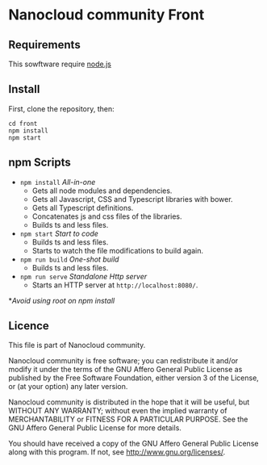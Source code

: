 # Nanocloud community Front

## Requirements

This sowftware require [node.js](https://nodejs.org)

## Install

First, clone the repository, then:

```
cd front
npm install
npm start
```

## npm Scripts

* `npm install` _All-in-one_
    * Gets all node modules and dependencies.
    * Gets all Javascript, CSS and Typescript libraries with bower.
    * Gets all Typescript definitions.
    * Concatenates js and css files of the libraries.
    * Builds ts and less files.
* `npm start` _Start to code_
    * Builds ts and less files.
    * Starts to watch the file modifications to build again.
* `npm run build` _One-shot build_
    * Builds ts and less files.
* `npm run serve` _Standalone Http server_
    * Starts an HTTP server at `http://localhost:8080/`.

*_Avoid using root on npm install_

## Licence

This file is part of Nanocloud community.

Nanocloud community is free software; you can redistribute it and/or modify
it under the terms of the GNU Affero General Public License as
published by the Free Software Foundation, either version 3 of the
License, or (at your option) any later version.

Nanocloud community is distributed in the hope that it will be useful,
but WITHOUT ANY WARRANTY; without even the implied warranty of
MERCHANTABILITY or FITNESS FOR A PARTICULAR PURPOSE.  See the
GNU Affero General Public License for more details.

You should have received a copy of the GNU Affero General Public License
along with this program.  If not, see <http://www.gnu.org/licenses/>.
